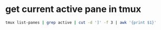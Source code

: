 # get current active pane in tmux

```bash
tmux list-panes | grep active | cut -d ']' -f 3 | awk '{print $1}'
```
